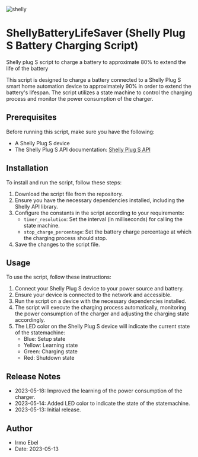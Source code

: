 ![shelly](https://github.com/irmo-de/ShellyBatteryLifeSaver/assets/20524312/82293dc5-e5b4-4426-b0fc-485c48549fb1)

# ShellyBatteryLifeSaver (Shelly Plug S Battery Charging Script)
Shelly plug S script to charge a battery to approximate 80% to extend the life of the battery

This script is designed to charge a battery connected to a Shelly Plug S smart home automation device to approximately 90% in order to extend the battery's lifespan. The script utilizes a state machine to control the charging process and monitor the power consumption of the charger.

## Prerequisites

Before running this script, make sure you have the following:

- A Shelly Plug S device
- The Shelly Plug S API documentation: [Shelly Plug S API](https://shelly-api-docs.shelly.cloud/#shelly-plug-s)

## Installation

To install and run the script, follow these steps:

1. Download the script file from the repository.
2. Ensure you have the necessary dependencies installed, including the Shelly API library.
3. Configure the constants in the script according to your requirements:
   - `timer_resolution`: Set the interval (in milliseconds) for calling the state machine.
   - `stop_charge_percentage`: Set the battery charge percentage at which the charging process should stop.
4. Save the changes to the script file.

## Usage

To use the script, follow these instructions:

1. Connect your Shelly Plug S device to your power source and battery.
2. Ensure your device is connected to the network and accessible.
3. Run the script on a device with the necessary dependencies installed.
4. The script will execute the charging process automatically, monitoring the power consumption of the charger and adjusting the charging state accordingly.
5. The LED color on the Shelly Plug S device will indicate the current state of the statemachine:
   - Blue: Setup state
   - Yellow: Learning state
   - Green: Charging state
   - Red: Shutdown state

## Release Notes

- 2023-05-18: Improved the learning of the power consumption of the charger.
- 2023-05-14: Added LED color to indicate the state of the statemachine.
- 2023-05-13: Initial release.

## Author

- Irmo Ebel
- Date: 2023-05-13

